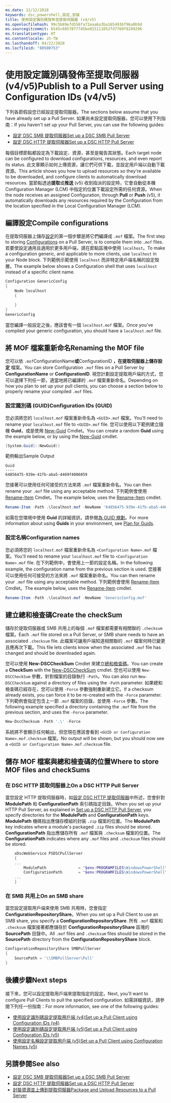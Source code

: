 ```yaml
---
ms.date: 12/12/2018
keywords: dsc,powershell,設定,安裝
title: 使用設定識別碼發佈至提取伺服器 (v4/v5)
ms.openlocfilehash: 99c5b89e7d556fa72eaa6a3ba1654936f96a0b9d
ms.sourcegitcommit: 6545c60578f7745be015111052fd7769f8289296
ms.translationtype: HT
ms.contentlocale: zh-TW
ms.lasthandoff: 04/22/2020
ms.locfileid: "80500753"
---
```

# <a name="publish-to-a-pull-server-using-configuration-ids-v4v5"></a><span data-ttu-id="0a889-103">使用設定識別碼發佈至提取伺服器 (v4/v5)</span><span class="sxs-lookup"><span data-stu-id="0a889-103">Publish to a Pull Server using Configuration IDs (v4/v5)</span></span>

<span data-ttu-id="0a889-104">下列各節假設您已經設定提取伺服器。</span><span class="sxs-lookup"><span data-stu-id="0a889-104">The sections below assume that you have already set up a Pull Server.</span></span> <span data-ttu-id="0a889-105">如果尚未設定提取伺服器，您可以使用下列指南：</span><span class="sxs-lookup"><span data-stu-id="0a889-105">If you haven't set up your Pull Server, you can use the following guides:</span></span>

- [<span data-ttu-id="0a889-106">設定 DSC SMB 提取伺服器</span><span class="sxs-lookup"><span data-stu-id="0a889-106">Set up a DSC SMB Pull Server</span></span>](pullServerSmb.md)
- [<span data-ttu-id="0a889-107">設定 DSC HTTP 提取伺服器</span><span class="sxs-lookup"><span data-stu-id="0a889-107">Set up a DSC HTTP Pull Server</span></span>](pullServer.md)

<span data-ttu-id="0a889-108">每個目標節點都設定為下載設定、資源，甚至是報告其狀態。</span><span class="sxs-lookup"><span data-stu-id="0a889-108">Each target node can be configured to download configurations, resources, and even report its status.</span></span> <span data-ttu-id="0a889-109">此文章顯示如何上傳資源，讓它們可供下載，並設定用戶端以自動下載資源。</span><span class="sxs-lookup"><span data-stu-id="0a889-109">This article shows you how to upload resources so they're available to be downloaded, and configure clients to automatically download resources.</span></span> <span data-ttu-id="0a889-110">當節點透過**提取**或**推送** (v5) 收到指派的設定時，它會自動從本機 Configuration Manager (LCM) 中指定的位置下載設定所需的任何資源。</span><span class="sxs-lookup"><span data-stu-id="0a889-110">When the node receives an assigned Configuration, through **Pull** or **Push** (v5), it automatically downloads any resources required by the Configuration from the location specified in the Local Configuration Manager (LCM).</span></span>

## <a name="compile-configurations"></a><span data-ttu-id="0a889-111">編譯設定</span><span class="sxs-lookup"><span data-stu-id="0a889-111">Compile configurations</span></span>

<span data-ttu-id="0a889-112">在提取伺服器上儲存[設定](../configurations/configurations.md)的第一個步驟是將它們編譯成 `.mof` 檔案。</span><span class="sxs-lookup"><span data-stu-id="0a889-112">The first step to storing [Configurations](../configurations/configurations.md) on a Pull Server, is to compile them into `.mof` files.</span></span> <span data-ttu-id="0a889-113">若要使設定通用且適用於更多用戶端，請在節點區塊中使用 `localhost`。</span><span class="sxs-lookup"><span data-stu-id="0a889-113">To make a configuration generic, and applicable to more clients, use `localhost` in your Node block.</span></span> <span data-ttu-id="0a889-114">下列範例示範使用 `localhost` 而非特定用戶端名稱的設定殼層。</span><span class="sxs-lookup"><span data-stu-id="0a889-114">The example below shows a Configuration shell that uses `localhost` instead of a specific client name.</span></span>

```powershell
Configuration GenericConfig
{
    Node localhost
    {

    }
}
GenericConfig
```

<span data-ttu-id="0a889-115">當您編譯一般設定之後，應該會有一個 `localhost.mof` 檔案。</span><span class="sxs-lookup"><span data-stu-id="0a889-115">Once you've compiled your generic configuration, you should have a `localhost.mof` file.</span></span>

## <a name="renaming-the-mof-file"></a><span data-ttu-id="0a889-116">將 MOF 檔案重新命名</span><span class="sxs-lookup"><span data-stu-id="0a889-116">Renaming the MOF file</span></span>

<span data-ttu-id="0a889-117">您可以依 `.mof`ConfigurationName**或**ConfigurationID **，在提取伺服器上儲存設定** 檔案。</span><span class="sxs-lookup"><span data-stu-id="0a889-117">You can store Configuration `.mof` files on a Pull Server by **ConfigurationName** or **ConfigurationID**.</span></span> <span data-ttu-id="0a889-118">視您計劃設定提取用戶端的方式，您可以選擇下列任一節，適當地將已編譯的 `.mof` 檔案重新命名。</span><span class="sxs-lookup"><span data-stu-id="0a889-118">Depending on how you plan to set up your pull clients, you can choose a section below to properly rename your compiled `.mof` files.</span></span>

### <a name="configuration-ids-guid"></a><span data-ttu-id="0a889-119">設定識別碼 (GUID)</span><span class="sxs-lookup"><span data-stu-id="0a889-119">Configuration IDs (GUID)</span></span>

<span data-ttu-id="0a889-120">您必須將您的 `localhost.mof` 檔案重新命名為 `<GUID>.mof` 檔案。</span><span class="sxs-lookup"><span data-stu-id="0a889-120">You'll need to rename your `localhost.mof` file to `<GUID>.mof` file.</span></span> <span data-ttu-id="0a889-121">您可以使用以下範例建立隨機 **Guid**，或是使用 [New-Guid](/powershell/module/microsoft.powershell.utility/new-guid) Cmdlet。</span><span class="sxs-lookup"><span data-stu-id="0a889-121">You can create a random **Guid** using the example below, or by using the [New-Guid](/powershell/module/microsoft.powershell.utility/new-guid) cmdlet.</span></span>

```powershell
[System.Guid]::NewGuid()
```

<span data-ttu-id="0a889-122">範例輸出</span><span class="sxs-lookup"><span data-stu-id="0a889-122">Sample Output</span></span>

```Output
Guid
----
64856475-939e-41fb-aba5-4469f4006059
```

<span data-ttu-id="0a889-123">您接著可以使用任何可接受的方法來將 `.mof` 檔案重新命名。</span><span class="sxs-lookup"><span data-stu-id="0a889-123">You can then rename your `.mof` file using any acceptable method.</span></span> <span data-ttu-id="0a889-124">下列範例會使用 [Rename-Item](/powershell/module/microsoft.powershell.management/rename-item) Cmdlet。</span><span class="sxs-lookup"><span data-stu-id="0a889-124">The example below, uses the [Rename-Item](/powershell/module/microsoft.powershell.management/rename-item) cmdlet.</span></span>

```powershell
Rename-Item -Path .\localhost.mof -NewName '64856475-939e-41fb-aba5-4469f4006059.mof'
```

<span data-ttu-id="0a889-125">如需在您環境中使用 **Guid** 的詳細資訊，請參閱[為 GUID 規劃](secureServer.md#guids)。</span><span class="sxs-lookup"><span data-stu-id="0a889-125">For more information about using **Guids** in your environment, see [Plan for Guids](secureServer.md#guids).</span></span>

### <a name="configuration-names"></a><span data-ttu-id="0a889-126">設定名稱</span><span class="sxs-lookup"><span data-stu-id="0a889-126">Configuration names</span></span>

<span data-ttu-id="0a889-127">您必須將您的 `localhost.mof` 檔案重新命名為 `<Configuration Name>.mof` 檔案。</span><span class="sxs-lookup"><span data-stu-id="0a889-127">You'll need to rename your `localhost.mof` file to `<Configuration Name>.mof` file.</span></span> <span data-ttu-id="0a889-128">在下列範例中，會使用上一節的設定名稱。</span><span class="sxs-lookup"><span data-stu-id="0a889-128">In the following example, the configuration name from the previous section is used.</span></span> <span data-ttu-id="0a889-129">您接著可以使用任何可接受的方法來將 `.mof` 檔案重新命名。</span><span class="sxs-lookup"><span data-stu-id="0a889-129">You can then rename your `.mof` file using any acceptable method.</span></span> <span data-ttu-id="0a889-130">下列範例會使用 [Rename-Item](/powershell/module/microsoft.powershell.management/rename-item) Cmdlet。</span><span class="sxs-lookup"><span data-stu-id="0a889-130">The example below, uses the [Rename-Item](/powershell/module/microsoft.powershell.management/rename-item) cmdlet.</span></span>

```powershell
Rename-Item -Path .\localhost.mof -NewName 'GenericConfig.mof'
```

## <a name="create-the-checksum"></a><span data-ttu-id="0a889-131">建立總和檢查碼</span><span class="sxs-lookup"><span data-stu-id="0a889-131">Create the checkSum</span></span>

<span data-ttu-id="0a889-132">儲存於提取伺服器或 SMB 共用上的每個 `.mof` 檔案都需要有相關聯的 `.checksum` 檔案。</span><span class="sxs-lookup"><span data-stu-id="0a889-132">Each `.mof` file stored on a Pull Server, or SMB share needs to have an associated `.checksum` file.</span></span>
<span data-ttu-id="0a889-133">此檔案可讓用戶端知道相關聯的 `.mof` 檔案何時已變更且應再次下載。</span><span class="sxs-lookup"><span data-stu-id="0a889-133">This file lets clients know when the associated `.mof` file has changed and should be downloaded again.</span></span>

<span data-ttu-id="0a889-134">您可以使用 **New-DSCCheckSum** Cmdlet 來建立[總和檢查碼](/powershell/module/psdesiredstateconfiguration/new-dscchecksum)。</span><span class="sxs-lookup"><span data-stu-id="0a889-134">You can create a **CheckSum** with the [New-DSCCheckSum](/powershell/module/psdesiredstateconfiguration/new-dscchecksum) cmdlet.</span></span> <span data-ttu-id="0a889-135">您也可以使用 `New-DSCCheckSum` 參數，針對檔案的目錄執行 `-Path`。</span><span class="sxs-lookup"><span data-stu-id="0a889-135">You can also run `New-DSCCheckSum` against a directory of files using the `-Path` parameter.</span></span>
<span data-ttu-id="0a889-136">如果總和檢查碼已經存在，您可以使用 `-Force` 參數強制重新建立它。</span><span class="sxs-lookup"><span data-stu-id="0a889-136">If a checksum already exists, you can force it to be re-created with the `-Force` parameter.</span></span> <span data-ttu-id="0a889-137">下列範例會指定包含上一節 `.mof` 檔案的目錄，並使用 `-Force` 參數。</span><span class="sxs-lookup"><span data-stu-id="0a889-137">The following example specified a directory containing the `.mof` file from the previous section, and uses the `-Force` parameter.</span></span>

```powershell
New-DscChecksum -Path '.\' -Force
```

<span data-ttu-id="0a889-138">系統將不會顯示任何輸出，但您現在應該會看到 `<GUID or Configuration Name>.mof.checksum` 檔案。</span><span class="sxs-lookup"><span data-stu-id="0a889-138">No output will be shown, but you should now see a `<GUID or Configuration Name>.mof.checksum` file.</span></span>

## <a name="where-to-store-mof-files-and-checksums"></a><span data-ttu-id="0a889-139">儲存 MOF 檔案與總和檢查碼的位置</span><span class="sxs-lookup"><span data-stu-id="0a889-139">Where to store MOF files and checkSums</span></span>

### <a name="on-a-dsc-http-pull-server"></a><span data-ttu-id="0a889-140">在 DSC HTTP 提取伺服器上</span><span class="sxs-lookup"><span data-stu-id="0a889-140">On a DSC HTTP Pull Server</span></span>

<span data-ttu-id="0a889-141">當您設定 HTTP 提取伺服器時，如[設定 DSC HTTP 提取伺服器](pullServer.md)中所述，您會針對 **ModulePath** 和 **ConfigurationPath** 索引碼指定目錄。</span><span class="sxs-lookup"><span data-stu-id="0a889-141">When you set up your HTTP Pull Server, as explained in [Set up a DSC HTTP Pull Server](pullServer.md), you specify directories for the **ModulePath** and **ConfigurationPath** keys.</span></span> <span data-ttu-id="0a889-142">**ModulePath** 機碼指出應儲存模組的封裝 `.zip` 檔案的位置。</span><span class="sxs-lookup"><span data-stu-id="0a889-142">The **ModulePath** key indicates where a module's packaged `.zip` files should be stored.</span></span> <span data-ttu-id="0a889-143">**ConfigurationPath** 指出應儲存所有 `.mof` 檔案與 `.checksum` 檔案的位置。</span><span class="sxs-lookup"><span data-stu-id="0a889-143">The **ConfigurationPath** indicates where any `.mof` files and `.checksum` files should be stored.</span></span>

```powershell
    xDscWebService PSDSCPullServer
    {
    ...
        ModulePath              = "$env:PROGRAMFILES\WindowsPowerShell\DscService\Modules"
        ConfigurationPath       = "$env:PROGRAMFILES\WindowsPowerShell\DscService\Configuration"
    ...
    }

```

### <a name="on-an-smb-share"></a><span data-ttu-id="0a889-144">在 SMB 共用上</span><span class="sxs-lookup"><span data-stu-id="0a889-144">On an SMB share</span></span>

<span data-ttu-id="0a889-145">當您設定提取用戶端來使用 SMB 共用時，您會指定 **ConfigurationRepositoryShare**。</span><span class="sxs-lookup"><span data-stu-id="0a889-145">When you set up a Pull Client to use an SMB share, you specify a **ConfigurationRepositoryShare**.</span></span>
<span data-ttu-id="0a889-146">所有 `.mof` 檔案和 `.checksum` 檔案接著都應儲存於 **ConfigurationRepositoryShare** 區塊的 **SourcePath** 目錄中。</span><span class="sxs-lookup"><span data-stu-id="0a889-146">All `.mof` files and `.checksum` files should be stored in the **SourcePath** directory from the **ConfigurationRepositoryShare** block.</span></span>

```powershell
ConfigurationRepositoryShare SMBPullServer
{
    SourcePath = '\\SMBPullServer\Pull'
}
```

## <a name="next-steps"></a><span data-ttu-id="0a889-147">後續步驟</span><span class="sxs-lookup"><span data-stu-id="0a889-147">Next steps</span></span>

<span data-ttu-id="0a889-148">接下來，您可以設定提取用戶端來提取指定的設定。</span><span class="sxs-lookup"><span data-stu-id="0a889-148">Next, you'll want to configure Pull Clients to pull the specified configuration.</span></span> <span data-ttu-id="0a889-149">如需詳細資訊，請參閱下列任一份指南：</span><span class="sxs-lookup"><span data-stu-id="0a889-149">For more information, see one of the following guides:</span></span>

- [<span data-ttu-id="0a889-150">使用設定識別碼設定提取用戶端 (v4)</span><span class="sxs-lookup"><span data-stu-id="0a889-150">Set up a Pull Client using Configuration IDs (v4)</span></span>](pullClientConfigId4.md)
- [<span data-ttu-id="0a889-151">使用設定識別碼設定提取用戶端 (v5)</span><span class="sxs-lookup"><span data-stu-id="0a889-151">Set up a Pull Client using Configuration IDs (v5)</span></span>](pullClientConfigId.md)
- [<span data-ttu-id="0a889-152">使用設定名稱設定提取用戶端 (v5)</span><span class="sxs-lookup"><span data-stu-id="0a889-152">Set up a Pull Client using Configuration Names (v5)</span></span>](pullClientConfigNames.md)

## <a name="see-also"></a><span data-ttu-id="0a889-153">另請參閱</span><span class="sxs-lookup"><span data-stu-id="0a889-153">See also</span></span>

- [<span data-ttu-id="0a889-154">設定 DSC SMB 提取伺服器</span><span class="sxs-lookup"><span data-stu-id="0a889-154">Set up a DSC SMB Pull Server</span></span>](pullServerSmb.md)
- [<span data-ttu-id="0a889-155">設定 DSC HTTP 提取伺服器</span><span class="sxs-lookup"><span data-stu-id="0a889-155">Set up a DSC HTTP Pull Server</span></span>](pullServer.md)
- [<span data-ttu-id="0a889-156">封裝資源並上傳到提取伺服器</span><span class="sxs-lookup"><span data-stu-id="0a889-156">Package and Upload Resources to a Pull Server</span></span>](package-upload-resources.md)
